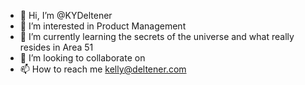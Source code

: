 - 👋 Hi, I’m @KYDeltener
- 👀 I’m interested in Product Management
- 🌱 I’m currently learning the secrets of the universe and what really resides in Area 51
- 💞️ I’m looking to collaborate on 
- 📫 How to reach me kelly@deltener.com

<!---
KYDeltener/KYDeltener is a ✨ special ✨ repository because its `README.md` (this file) appears on your GitHub profile.
You can click the Preview link to take a look at your changes.
--->
